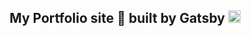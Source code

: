 
<h2 align="center">
  My Portfolio site 💼 built by Gatsby <img alt="Gatsby" src="https://www.gatsbyjs.com/Gatsby-Monogram.svg" width="20" />
</h2>

